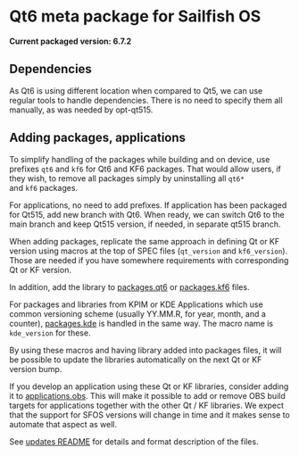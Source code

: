 # Qt6 meta package for Sailfish OS

**Current packaged version: 6.7.2**

## Dependencies

As Qt6 is using different location when compared to Qt5, we can use 
regular tools to handle dependencies. There is no need to specify them
all manually, as was needed by opt-qt515.

## Adding packages, applications

To simplify handling of the packages while building and on device, use
prefixes `qt6` and `kf6` for Qt6 and KF6 packages. That would allow users, 
if they wish, to remove all packages simply by uninstalling all `qt6*`  
and `kf6` packages.

For applications, no need to add prefixes. If application has been packaged
for Qt515, add new branch with Qt6. When ready, we can switch Qt6 to the
main branch and keep Qt515 version, if needed, in separate qt515 branch.

When adding packages, replicate the same approach in defining Qt or KF
version using macros at the top of SPEC files (`qt_version` and
`kf6_version`). Those are needed if you have somewhere requirements with
corresponding Qt or KF version.

In addition, add the library to [packages.qt6](packages.qt6) or 
[packages.kf6](packages.kf6) files. 

For packages and libraries from KPIM or KDE Applications which use common
versioning scheme (usually YY.MM.R, for year, month, and a counter),
[packages.kde](packages.kde) is handled in the same way. The macro name is
`kde_version` for these.

By using these macros and having library added into packages files, it
will be possible to update the libraries automatically on the next Qt
or KF version bump.

If you develop an application using these Qt or KF libraries, consider
adding it to [applications.obs](applications.obs). This will make it
possible to add or remove OBS build targets for applications together
with the other Qt / KF libraries. We expect that the support for SFOS
versions will change in time and it makes sense to automate that
aspect as well.

See [updates README](updates.md) for details and format description of
the files.
